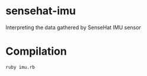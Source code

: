 # sensehat-imu
Interpreting the data gathered by SenseHat IMU sensor

# Compilation
````
ruby imu.rb
````
